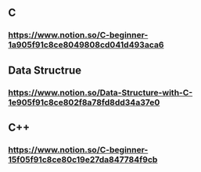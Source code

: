## C
### https://www.notion.so/C-beginner-1a905f91c8ce8049808cd041d493aca6

## Data Structrue

### https://www.notion.so/Data-Structure-with-C-1e905f91c8ce802f8a78fd8dd34a37e0

## C++
### https://www.notion.so/C-beginner-15f05f91c8ce80c19e27da847784f9cb
